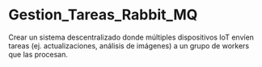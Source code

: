 # Gestion_Tareas_Rabbit_MQ
Crear un sistema descentralizado donde múltiples dispositivos IoT envíen tareas (ej. actualizaciones, análisis de imágenes) a un grupo de workers que las procesan.

